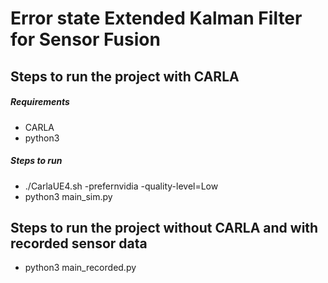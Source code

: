 # Error state Extended Kalman Filter for Sensor Fusion



## Steps to run the project with CARLA
##### Requirements
- CARLA
- python3
##### Steps to run
- ./CarlaUE4.sh -prefernvidia -quality-level=Low
- python3 main_sim.py

## Steps to run the project without CARLA and with recorded sensor data
- python3 main_recorded.py


